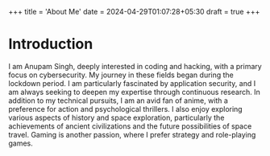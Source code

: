 +++
title = 'About Me'
date = 2024-04-29T01:07:28+05:30
draft = true
+++

# Introduction

I am Anupam Singh, deeply interested in coding and hacking, with a primary focus on cybersecurity. My journey in these fields began during the lockdown period. I am particularly fascinated by application security, and I am always seeking to deepen my expertise through continuous research. In addition to my technical pursuits, I am an avid fan of anime, 
with a preference for action and psychological thrillers. I also enjoy exploring various aspects of history and space exploration, particularly the achievements of ancient civilizations and the future possibilities of space travel. Gaming is another passion, where I prefer strategy and role-playing games.




